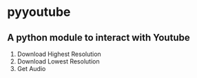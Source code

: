 # pyyoutube

## A python module to interact with Youtube

1. Download Highest Resolution
2. Download Lowest Resolution
3. Get Audio
